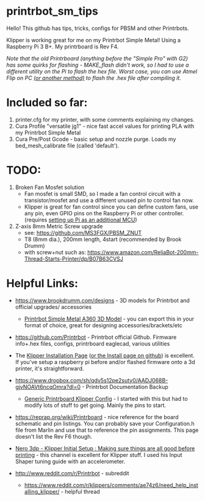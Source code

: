 # printrbot_sm_tips
Hello! This github has tips, tricks, configs for PBSM and other Printrbots.

Klipper is working great for me on my Printrbot Simple Metal! Using a Raspberry Pi 3 B+. My printrboard is Rev F4.

*Note that the old Printrboard (anything before the "Simple Pro" with G2) has some quirks for flashing - MAKE_flash didn't work, so I had to use a different utility on the Pi to flash the hex file. Worst case, you can use Atmel Flip on PC [\(or another method\)](https://reprap.org/wiki/Printrboard#Loading_Firmware_.28Windows.29) to flash the .hex file after compiling it.*


# Included so far:
1. printer.cfg for my printer, with some comments explaining my changes.
2. Cura Profile "versatile jg1" - nice fast accel values for printing PLA with my Printrbot Simple Metal
3. Cura Pre/Post Gcode - basic setup and nozzle purge. Loads my bed_mesh_calibrate file (called 'default').


# TODO:
1. Broken Fan Mosfet solution
    * Fan mosfet is small SMD, so I made a fan control circuit with a transistor/mosfet and use a different unused pin to control fan now.
    * Klipper is great for fan control since you can define custom fans, use any pin, even GPIO pins on the Raspberry Pi or other controller. (requires [setting up Pi as an additional MCU](https://www.klipper3d.org/RPi_microcontroller.html))
2. Z-axis 8mm Metric Screw upgrade
    * see: https://github.com/MS3FGX/PBSM_ZNUT
    * T8 (8mm dia.), 200mm length, 4start (recommended by Brook Drumm)
    * with screw+nut such as: https://www.amazon.com/ReliaBot-200mm-Thread-Starts-Printer/dp/B07B63CVSJ


# Helpful Links:
* https://www.brookdrumm.com/designs - 3D models for Printrbot and official upgrades/ accessories
    * [Printrbot Simple Metal A360 3D Model](https://a360.co/2UhjiS1) - you can export this in your format of choice, great for designing accessories/brackets/etc
* https://github.com/Printrbot - Printrbot official Github. Firmware info+.hex files, configs, printrboard eaglecad, various utilities
* The [Klipper Installation Page](https://www.klipper3d.org/Installation.html) ([or the Install page on github](https://github.com/KevinOConnor/klipper/blob/master/docs/Installation.md)) is excellent. If you've setup a raspberry pi before and/or flashed firmware onto a 3d printer, it's straightforward. 
* https://www.dropbox.com/sh/qdv5s12pe2suty0/AADJ068B-gjvNOAVt6ncqOmra?dl=0 - Printrbot Documentation Backup
    * [Generic Printrboard Klipper Config](https://github.com/KevinOConnor/klipper/blob/master/config/generic-printrboard.cfg) - I started with this but had to modify lots of stuff to get going. Mainly the pins to start.
* https://reprap.org/wiki/Printrboard - nice reference for the board schematic and pin listings. You can probably save your Configuration.h file from Marlin and use that to reference the pin assignments. This page doesn't list the Rev F6 though.
* [Nero 3dp - Klipper Initial Setup : Making sure things are all good before printing](https://www.youtube.com/watch?v=T-knWbh1Gg8) - this channel is excellent for Klipper stuff. I used his Input Shaper tuning guide with an accelerometer.

* http://www.reddit.com/r/Printrbot - subreddit
    * https://www.reddit.com/r/klippers/comments/ae74z6/need_help_installing_klipper/ - helpful thread
